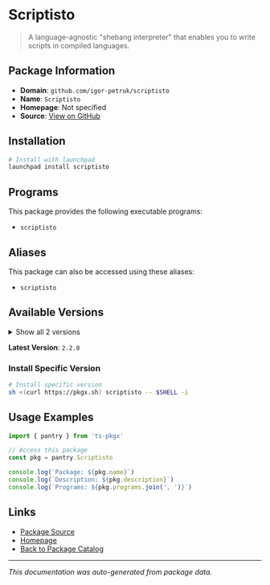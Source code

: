 # Scriptisto

> A language-agnostic "shebang interpreter" that enables you to write scripts in compiled languages.

## Package Information

- **Domain**: `github.com/igor-petruk/scriptisto`
- **Name**: `Scriptisto`
- **Homepage**: Not specified
- **Source**: [View on GitHub](https://github.com/pkgxdev/pantry/tree/main/projects/github.com/igor-petruk/scriptisto/package.yml)

## Installation

```bash
# Install with launchpad
launchpad install scriptisto
```

## Programs

This package provides the following executable programs:

- `scriptisto`

## Aliases

This package can also be accessed using these aliases:

- `scriptisto`

## Available Versions

<details>
<summary>Show all 2 versions</summary>

- `2.2.0`, `2.1.1`

</details>

**Latest Version**: `2.2.0`

### Install Specific Version

```bash
# Install specific version
sh <(curl https://pkgx.sh) scriptisto -- $SHELL -i
```

## Usage Examples

```typescript
import { pantry } from 'ts-pkgx'

// Access this package
const pkg = pantry.Scriptisto

console.log(`Package: ${pkg.name}`)
console.log(`Description: ${pkg.description}`)
console.log(`Programs: ${pkg.programs.join(', ')}`)
```

## Links

- [Package Source](https://github.com/pkgxdev/pantry/tree/main/projects/github.com/igor-petruk/scriptisto/package.yml)
- [Homepage](#)
- [Back to Package Catalog](../../../package-catalog.md)

---

*This documentation was auto-generated from package data.*
